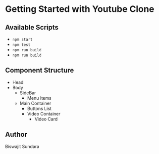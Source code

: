 # Getting Started with Youtube Clone

## Available Scripts

* `npm start`
* `npm test`
* `npm run build`
* `npm run build`

## Component Structure
* Head
* Body
    * SideBar
       * Menu Items
    * Main Container
       * Buttons List
       * Video Container
           * Video Card    

## Author
Biswajit Sundara
